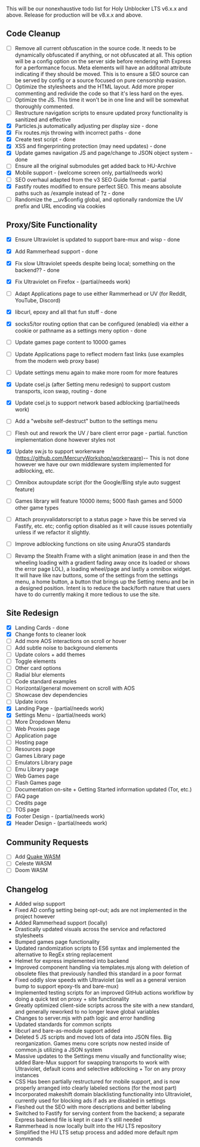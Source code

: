 This will be our nonexhaustive todo list for Holy Unblocker LTS v6.x.x and above. Release for production will be v8.x.x and above.

## Code Cleanup

- [ ] Remove all current obfuscation in the source code. It needs to be dynamically obfuscated if anything, or not obfuscated at all. This option will be a config option on the server side before rendering with Express for a performance focus. Meta elements will have an additonal attribute indicating if they should be moved. This is to ensure a SEO source can be served by config or a source focused on pure censorship evasion.
- [ ] Optimize the stylesheets and the HTML layout. Add more proper commenting and redivide the code so that it's less hard on the eyes.
- [ ] Optimize the JS. This time it won't be in one line and will be somewhat thoroughly commented.
- [ ] Restructure navigation scripts to ensure updated proxy functionality is sanitized and effective
- [x] Particles.js automatically adjusting per display size - done
- [x] Fix routes.mjs throwing with incorrect paths - done
- [x] Create test script - done
- [x] XSS and fingerprinting protection (may need updates) - done
- [x] Update games navigation JS and page/change to JSON object system - done
- [ ] Ensure all the original submodules get added back to HU-Archive
- [x] Mobile support - (welcome screen only, partial/needs work)
- [ ] SEO overhaul adapted from the v3 SEO Guide format - partial
- [x] Fastify routes modified to ensure perfect SEO. This means absolute paths such as /example instead of ?z - done
- [ ] Randomize the \_\_uv$config global, and optionally randomize the UV prefix and URL encoding via cookies

## Proxy/Site Functionality

- [x] Ensure Ultraviolet is updated to support bare-mux and wisp - done
- [x] Add Rammerhead support - done
- [x] Fix slow Ultraviolet speeds despite being local; something on the backend?? - done
- [x] Fix Ultraviolet on Firefox - (partial/needs work)
- [ ] Adapt Applications page to use either Rammerhead or UV (for Reddit, YouTube, Discord)
- [x] libcurl, epoxy and all that fun stuff - done
- [x] socks5/tor routing option that can be configured (enabled) via either a cookie or pathname as a settings meny option - done
- [ ] Update games page content to 10000 games
- [ ] Update Applications page to reflect modern fast links (use examples from the modern web proxy base)
- [ ] Update settings menu again to make more room for more features
- [x] Update csel.js (after Setting menu redesign) to support custom transports, icon swap, routing - done
- [x] Update csel.js to support network based adblocking (partial/needs work)
- [ ] Add a "website self-destruct" button to the settings menu
- [ ] Flesh out and rework the UV / bare client error page - partial. function implementation done however styles not
- [x] Update sw.js to support workerware (https://github.com/MercuryWorkshop/workerware)-- This is not done however we have our own middleware system implemented for adblocking, etc. 
- [ ] Omnibox autoupdate script (for the Google/Bing style auto suggest feature)
- [ ] Games library will feature 10000 items; 5000 flash games and 5000 other game types
- [ ] Attach proxyvalidatorscript to a status page > have this be served via Fastify, etc. etc; config option disabled as it will cause issues potentially unless if we refactor it slightly.
- [ ] Improve adblocking functions on site using AnuraOS standards
- [ ] Revamp the Stealth Frame with a slight animation (ease in and then the wheeling loading with a gradient fading away once its loaded or shows the error page LOL), a loading wheel/page and lastly a omnibox widget. It will have like nav buttons, some of the settings from the settings menu, a home button, a button that brings up the Setting menu and be in a designed position. Intent is to reduce the back/forth nature that users have to do currently making it more tedious to use the site.


## Site Redesign

- [x] Landing Cards - done
- [x] Change fonts to cleaner look
- [ ] Add more AOS interactions on scroll or hover
- [ ] Add subtle noise to background elements
- [ ] Update colors + add themes
- [ ] Toggle elements
- [ ] Other card options
- [ ] Radial blur elements
- [ ] Code standard examples
- [ ] Horizontal/general movement on scroll with AOS
- [ ] Showcase dev dependencies
- [ ] Update icons
- [x] Landing Page - (partial/needs work)
- [x] Settings Menu - (partial/needs work)
- [ ] More Dropdown Menu
- [ ] Web Proxies page
- [ ] Application page
- [ ] Hosting page
- [ ] Resources page
- [ ] Games Library page
- [ ] Emulators Library page
- [ ] Emu Library page
- [ ] Web Games page
- [ ] Flash Games page
- [ ] Documentation on-site + Getting Started information updated (Tor, etc.)
- [ ] FAQ page
- [ ] Credits page
- [ ] TOS page
- [x] Footer Design - (partial/needs work)
- [x] Header Design - (partial/needs work)

## Community Requests

- [ ] Add [Quake WASM](https://github.com/GMH-Code/Quake-WASM)
- [ ] Celeste WASM
- [ ] Doom WASM

## Changelog

- Added wisp support
- Fixed AD config setting being opt-out; ads are not implemented in the project however
- Added Rammerhead support (locally)
- Drastically updated visuals across the service and refactored stylesheets
- Bumped games page functionality
- Updated randomization scripts to ES6 syntax and implemented the alternative to RegEx string replacement
- Helmet for express implemented into backend
- Improved component handling via templates.mjs along with deletion of obsolete files that previously handled this standard in a poor format
- Fixed oddly slow speeds with Ultraviolet (as well as a general version bump to support epoxy-tls and bare-mux)
- Implemented testing scripts for an improved GitHub actions workflow by doing a quick test on proxy + site functionality
- Greatly optimized client-side scripts across the site with a new standard, and generally reworked to no longer leave global variables
- Changes to server.mjs with path logic and error handling
- Updated standards for common scripts
- libcurl and bare-as-module support added
- Deleted 5 JS scripts and moved lots of data into JSON files. Big reorganization. Games menu core scripts now nested inside of common.js utilizing a JSON system
- Massive updates to the Settings menu visually and functionality wise; added Bare-Mux support for swapping transports to work with Ultraviolet, default icons and selective adblocking + Tor on any proxy instances
- CSS Has been partially restructured for mobile support, and is now properly arranged into clearly labeled sections (for the most part)
- Incorporated makeshift domain blacklisting functionality into Ultraviolet, currently used for blocking ads if ads are disabled in settings
- Fleshed out the SEO with more descriptions and better labeling
- Switched to Fastify for serving content from the backend; a separate Express backend file is kept in case it's still needed
- Rammerhead is now locally built into the HU LTS repository
- Simplified the HU LTS setup process and added more default npm commands
